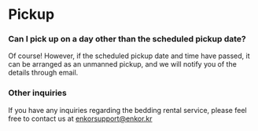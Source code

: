 # Pickup

### Can I pick up on a day other than the scheduled pickup date?

Of course! However, if the scheduled pickup date and time have passed, it can be arranged as an unmanned pickup, and we will notify you of the details through email.

### Other inquiries

If you have any inquiries regarding the bedding rental service, please feel free to contact us at [enkorsupport@enkor.kr](mailto:enkorsupport@enkor.kr)
